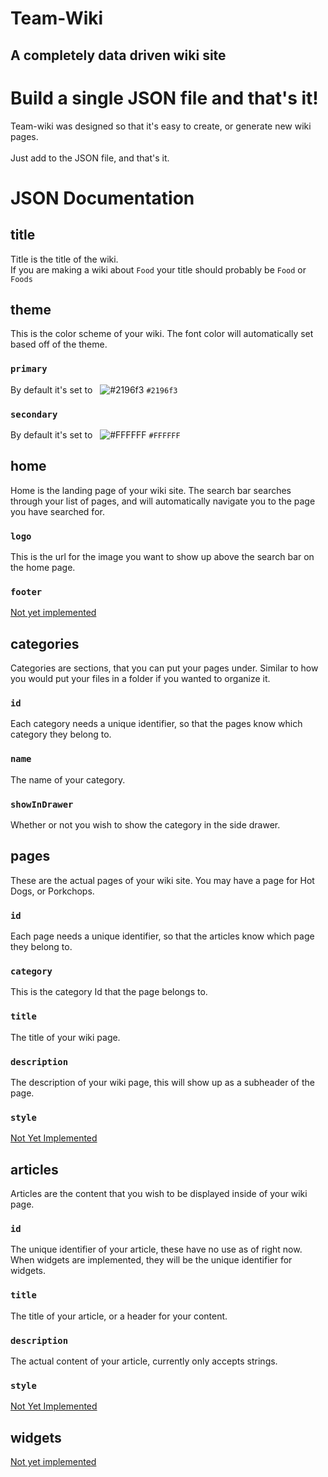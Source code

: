 # Team-Wiki
## A completely data driven wiki site

# Build a single JSON file and that's it!

Team-wiki was designed so that it's easy to create, or generate new wiki pages. <br> <br>
Just add to the JSON file, and that's it.

# JSON Documentation

## title

Title is the title of the wiki. <br> 
If you are making a wiki about `Food` your title should probably be `Food` or `Foods`

## theme

This is the color scheme of your wiki. The font color will automatically set based off of the theme.<br>

### `primary`
By default it's set to &nbsp; ![#2196f3](https://placehold.it/15/2196f3/000000?text=+) `#2196f3`

### `secondary`
By default it's set to &nbsp; ![#FFFFFF](https://placehold.it/15/FFFFFF/000000?text=+) `#FFFFFF`

## home
Home is the landing page of your wiki site. The search bar searches through your list of pages, and will automatically navigate you to the page you have searched for. <br>

### `logo`
This is the url for the image you want to show up above the search bar on the home page.
### `footer`
<u>Not yet implemented</u>

## categories
Categories are sections, that you can put your pages under. Similar to how you would put your files in a folder if you wanted to organize it.

### `id`
Each category needs a unique identifier, so that the pages know which category they belong to.

### `name`
The name of your category.

### `showInDrawer`
Whether or not you wish to show the category in the side drawer.

## pages
These are the actual pages of your wiki site. You may have a page for Hot Dogs, or Porkchops.

### `id`
Each page needs a unique identifier, so that the articles know which page they belong to.

### `category`
This is the category Id that the page belongs to.

### `title`
The title of your wiki page.

### `description`
The description of your wiki page, this will show up as a subheader of the page.

### `style`
<u>Not Yet Implemented</u>

## articles
Articles are the content that you wish to be displayed inside of your wiki page.

### `id`
The unique identifier of your article, these have no use as of right now. When widgets are implemented, they will be the unique identifier for widgets.

### `title`
The title of your article, or a header for your content.

### `description`
The actual content of your article, currently only accepts strings.

### `style`
<u>Not Yet Implemented</u>

## widgets
<u>Not yet implemented</u>